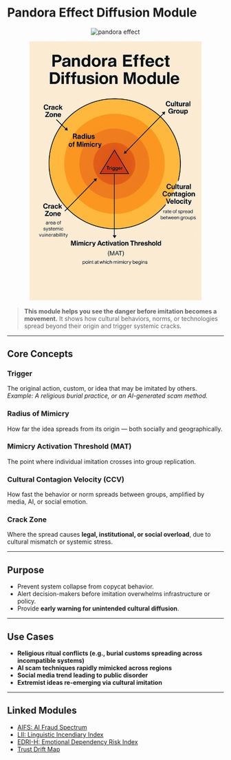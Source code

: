 # Pandora Effect Diffusion Module

<!-- A. Docsify 內部預覽用：相對路徑（最乾淨、網站顯示最快） -->
<p align="center">
<img src="../assets/images/pandora-effect-diagram.png" alt="pandora effect" width="400">
</p>

<!-- B. GitHub repo 預覽用：絕對路徑 + ?raw=true -->
<p align="center">
<img src="https://github.com/frameworklori/lori-framework-site/blob/main/docs/assets/images/pandora-effect-diagram.png?raw=true" alt="pandora effect" width="400">
</p>

> **This module helps you see the danger before imitation becomes a movement.**
> It shows how cultural behaviors, norms, or technologies spread beyond their origin and trigger systemic cracks.

---

## Core Concepts

### Trigger
The original action, custom, or idea that may be imitated by others.
*Example: A religious burial practice, or an AI-generated scam method.*

### Radius of Mimicry
How far the idea spreads from its origin — both socially and geographically.

### Mimicry Activation Threshold (MAT)
The point where individual imitation crosses into group replication.

### Cultural Contagion Velocity (CCV)
How fast the behavior or norm spreads between groups, amplified by media, AI, or social emotion.

### Crack Zone
Where the spread causes **legal, institutional, or social overload**, due to cultural mismatch or systemic stress.

---

## Purpose

- Prevent system collapse from copycat behavior.
- Alert decision-makers before imitation overwhelms infrastructure or policy.
- Provide **early warning for unintended cultural diffusion**.

---

## Use Cases

- **Religious ritual conflicts (e.g., burial customs spreading across incompatible systems)**
- **AI scam techniques rapidly mimicked across regions**
- **Social media trend leading to public disorder**
- **Extremist ideas re-emerging via cultural imitation**

---

## Linked Modules

- [AIFS: AI Fraud Spectrum](AIFS.md)
- [LII: Linguistic Incendiary Index](LII.md)
- [EDRI-H: Emotional Dependency Risk Index](EDRI-H.md)
- [Trust Drift Map](TrustDrift.md)

